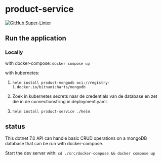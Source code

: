 # product-service

[![GitHub Super-Linter](https://github.com/boerenboodschap/product-service/actions/workflows/CI-CD.yml/badge.svg)](https://github.com/marketplace/actions/super-linter)

## Run the application

### Locally

with docker-compose: `docker compose up`

with kubernetes:

1. `helm install product-mongodb oci://registry-1.docker.io/bitnamicharts/mongodb`

2. Zoek in kubernetes secrets naar de credentials van de database en zet die in de connectionstring in deployment.yaml.

3. `helm install product-service ./helm`

## status

This dotnet 7.0 API can handle basic CRUD operations on a mongoDB database that can be run with docker-compose.

Start the dev server with: `cd ./src/docker-compose && docker compose up`
